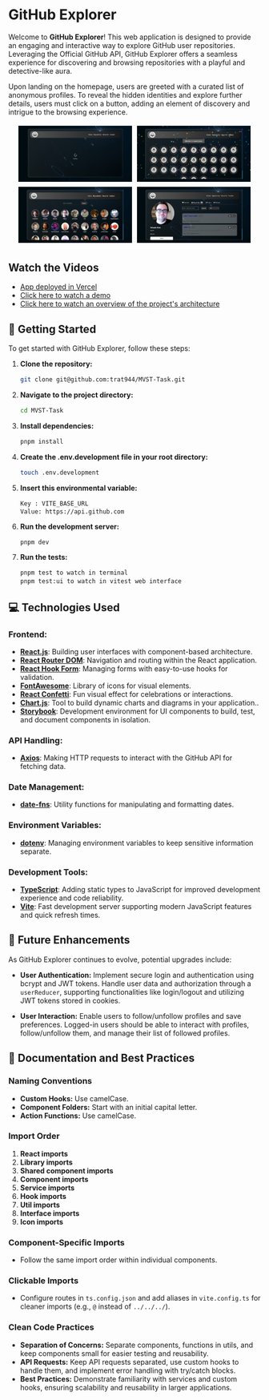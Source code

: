 # GitHub Explorer

Welcome to **GitHub Explorer**! This web application is designed to provide an engaging and interactive way to explore GitHub user repositories. Leveraging the Official GitHub API, GitHub Explorer offers a seamless experience for discovering and browsing repositories with a playful and detective-like aura.

Upon landing on the homepage, users are greeted with a curated list of anonymous profiles. To reveal the hidden identities and explore further details, users must click on a button, adding an element of discovery and intrigue to the browsing experience.

<div style="display: flex; flex-wrap: wrap; justify-content: center; margin-bottom: 2rem;">
    <img src="/src/assets/repo_pictures/repo_picture (1).png" alt="Image 1" style="width: 45%; margin: 5px;">
    <img src="/src/assets/repo_pictures/repo_picture (2).png" alt="Image 2" style="width: 45%; margin: 5px;">
    <img src="/src/assets/repo_pictures/repo_picture (4).png" alt="Image 3" style="width: 45%; margin: 5px;">
    <img src="/src/assets/repo_pictures/repo_picture (3).png" alt="Image 4" style="width: 45%; margin: 5px;">
</div>

## Watch the Videos

- [App deployed in Vercel](https://mvst-task-jorgerevuelta-lwjtwa59d-jorges-projects-00dae3d7.vercel.app/)
- [Click here to watch a demo](https://drive.google.com/file/d/13PSzdFXJ14IiBuW-C7zZA1ZeFDkDxRYW/view?usp=drive_link)
- [Click here to watch an overview of the project's architecture](https://drive.google.com/file/d/14Sbyv2Ztf2crcJPT8H_2frHbPEA-YeS-/view?usp=drive_link)

## 🚀 Getting Started

To get started with GitHub Explorer, follow these steps:

1. **Clone the repository:**
    ```bash
    git clone git@github.com:trat944/MVST-Task.git
    ```
2. **Navigate to the project directory:**
    ```bash
    cd MVST-Task
    ```
3. **Install dependencies:**
    ```bash
    pnpm install
    ```
4. **Create the .env.development file in your root directory:**
    ```bash
    touch .env.development
    ```
5. **Insert this environmental variable:**
    ```
    Key : VITE_BASE_URL
    Value: https://api.github.com
    ```
6. **Run the development server:**
    ```bash
    pnpm dev
    ```
6. **Run the tests:**
    ```bash
    pnpm test to watch in terminal
    pnpm test:ui to watch in vitest web interface
    ```


## 💻 Technologies Used

### Frontend:
- **[React.js](https://reactjs.org/)**: Building user interfaces with component-based architecture.
- **[React Router DOM](https://reactrouter.com/)**: Navigation and routing within the React application.
- **[React Hook Form](https://react-hook-form.com/)**: Managing forms with easy-to-use hooks for validation.
- **[FontAwesome](https://fontawesome.com/how-to-use/on-the-web/using-with/react)**: Library of icons for visual elements.
- **[React Confetti](https://www.npmjs.com/package/react-confetti)**: Fun visual effect for celebrations or interactions.
- **[Chart.js](https://www.chartjs.org/docs/latest/)**: Tool to build dynamic charts and diagrams in your application..
- **[Storybook](https://storybook.js.org/)**: Development environment for UI components to build, test, and document components in isolation.

### API Handling:
- **[Axios](https://axios-http.com/)**: Making HTTP requests to interact with the GitHub API for fetching data.

### Date Management:
- **[date-fns](https://date-fns.org/)**: Utility functions for manipulating and formatting dates.

### Environment Variables:
- **[dotenv](https://www.npmjs.com/package/dotenv)**: Managing environment variables to keep sensitive information separate.

### Development Tools:
- **[TypeScript](https://www.typescriptlang.org/)**: Adding static types to JavaScript for improved development experience and code reliability.
- **[Vite](https://vitejs.dev/)**: Fast development server supporting modern JavaScript features and quick refresh times.

## 🌈 Future Enhancements

As GitHub Explorer continues to evolve, potential upgrades include:

- **User Authentication:** Implement secure login and authentication using bcrypt and JWT tokens. Handle user data and authorization through a `userReducer`, supporting functionalities like login/logout and utilizing JWT tokens stored in cookies.

- **User Interaction:** Enable users to follow/unfollow profiles and save preferences. Logged-in users should be able to interact with profiles, follow/unfollow them, and manage their list of followed profiles.

## 📝 Documentation and Best Practices

### Naming Conventions
- **Custom Hooks:** Use camelCase.
- **Component Folders:** Start with an initial capital letter.
- **Action Functions:** Use camelCase.

### Import Order
1. **React imports**
2. **Library imports**
3. **Shared component imports**
4. **Component imports**
5. **Service imports**
6. **Hook imports**
7. **Util imports**
8. **Interface imports**
9. **Icon imports**

### Component-Specific Imports
- Follow the same import order within individual components.

### Clickable Imports
- Configure routes in `ts.config.json` and add aliases in `vite.config.ts` for cleaner imports (e.g., `@` instead of `../../../`).

### Clean Code Practices
- **Separation of Concerns:** Separate components, functions in utils, and keep components small for easier testing and reusability.
- **API Requests:** Keep API requests separated, use custom hooks to handle them, and implement error handling with try/catch blocks.
- **Best Practices:** Demonstrate familiarity with services and custom hooks, ensuring scalability and reusability in larger applications.
